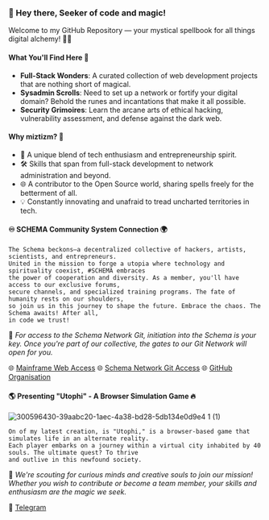 ### 👋 Hey there, Seeker of code and magic!  
Welcome to my GitHub Repository — your mystical spellbook for all things digital alchemy! 📜✨

#### What You'll Find Here 🔮
- **Full-Stack Wonders**: A curated collection of web development projects that are nothing short of magical.
- **Sysadmin Scrolls**: Need to set up a network or fortify your digital domain? Behold the runes and incantations that make it all possible.
- **Security Grimoires**: Learn the arcane arts of ethical hacking, vulnerability assessment, and defense against the dark web.

#### Why miztizm? 🤔
- 🌌 A unique blend of tech enthusiasm and entrepreneurship spirit.
- 🛠️ Skills that span from full-stack development to network administration and beyond.
- 🌐 A contributor to the Open Source world, sharing spells freely for the betterment of all.
- 💡 Constantly innovating and unafraid to tread uncharted territories in tech.

#### ♾ SCHEMA Community System Connection 🌍
    The Schema beckons—a decentralized collective of hackers, artists, scientists, and entrepreneurs. 
    United in the mission to forge a utopia where technology and spirituality coexist, #SCHEMA embraces
    the power of cooperation and diversity. As a member, you'll have access to our exclusive forums, 
    secure channels, and specialized training programs. The fate of humanity rests on our shoulders, 
    so join us in this journey to shape the future. Embrace the chaos. The Schema awaits! After all, 
    in code we trust! 

🌟 _For access to the Schema Network Git, initiation into the Schema is your key. Once you're part of our collective, the gates to our Git Network will open for you._

🌐 [Mainframe Web Access](https://schema.cx)
🌐 [Schema Network Git Access](https://git.schema.cx)
🌐 [GitHub Organisation](https://github.com/sch8ma)

#### 🌎 Presenting "Utophi" - A Browser Simulation Game 🔥
![300596430-39aabc20-1aec-4a38-bd28-5db134e0d9e4 1  (1)](https://github.com/miztizm/miztizm/assets/617020/bca6a2e7-799c-4f8e-9a15-1a06522eb2fb)

    On of my latest creation, is "Utophi," is a browser-based game that simulates life in an alternate reality.
    Each player embarks on a journey within a virtual city inhabited by 40 souls. The ultimate quest? To thrive
    and outlive in this newfound society.

🌟 _We're scouting for curious minds and creative souls to join our mission! Whether you wish to contribute or become a team member, your skills and enthusiasm are the magic we seek._

📮 [Telegram](https://t.me/subdose)

